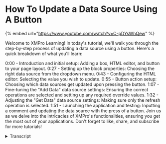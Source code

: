 # How To Update a Data Source Using A Button
{% embed url="https://www.youtube.com/watch?v=C-pDYsWhQew" %}

Welcome to XMPro Learning! In today's tutorial, we'll walk you through the step-by-step process of updating a data source using a button. Here's a quick breakdown of what you'll learn:

0:00 - Introduction and initial setup: Adding a box, HTML editor, and button to your page layout.
0:27 - Setting up the block properties: Choosing the right data source from the dropdown menu.
0:43 - Configuring the HTML editor: Selecting the value you wish to update.
0:55 - Button action setup: Choosing which data sources get updated upon pressing the button.
1:07 - Fine-tuning the "Add Data" data source settings: Ensuring the correct operations are selected and setting up any required override values.
1:32 - Adjusting the "Get Data" data source settings: Making sure only the refresh operation is selected.
1:51 - Launching the application and testing: Inputting a comment and updating the data source with the press of a button.
Join us as we delve into the intricacies of XMPro's functionalities, ensuring you get the most out of your applications. Don't forget to like, share, and subscribe for more tutorials!
<details>
<summary>Transcript</summary>in this video we will be demonstrating

how to update a data source using a

button to start off with from the blocks

tab search for a box and add it to the

page layout next add HTML Editor to the

page and then add a button and save that

app next select the box and navigate to

block

properties select the data source drop

down and then the data source to which

you would like to update in this case

the add data data source was selected

then save the app next select the HTML

editor and navigate to Value and select

the value you would like to update in

this example comment was selected now

select the button and then the action

dropdown now select the data sources you

would like to update when the button is

pressed in this example both the add

data and get data data sources were

selected next select the settings icon

of the add data data source and ensure

the insert and refresh operations are

selected in this example on the Alert ID

override value was required to specify

which alert data will be updated select

apply to save

changes next select the settings icon of

the get data data source and ensure only

refresh is selected now select apply and

save the app now select the rocket icon

to launch the

application to test the app add a

comment in the HTML editor and select

the button to update the data

source
</details>